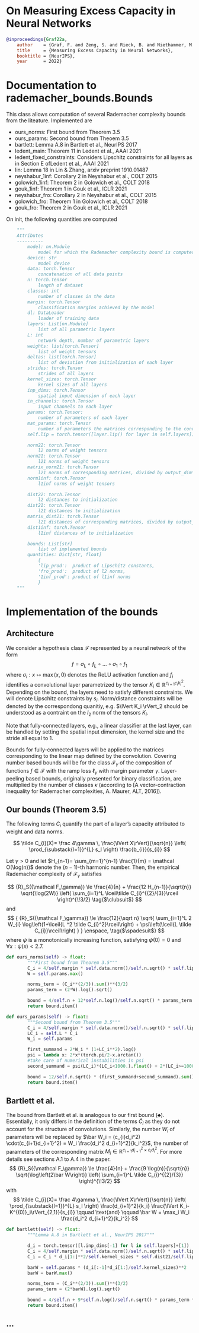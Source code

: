 # On Measuring Excess Capacity in Neural Networks

```bibtex
@inproceedings{Graf22a,
    author    = {Graf, F. and Zeng, S. and Rieck, B. and Niethammer, M. and Kwitt, R.},
    title     = {Measuring Excess Capacity in Neural Networks},
    booktitle = {NeurIPS},
    year      = 2022}
```

# Documentation to rademacher_bounds.Bounds

This class allows computation of several Rademacher complexity bounds from the liteature. 
Implemented are
- ours_norms: First bound from Theorem 3.5
- ours_params: Second bound from Theoem 3.5
- bartlett: Lemma A.8 in Bartlett et al., NeurIPS 2017
- ledent_main: Theorem 11 in Ledent et al., AAAI 2021
- ledent_fixed_constraints: Considers Lipschitz constraints for all layers as in Section E ofLedent et al., AAAI 2021
- lin: Lemma 18 in Lin & Zhang, arxiv preprint 1910.01487
- neyshabur_1inf: Corollary 2 in Neyshabur et al., COLT 2015
- golowich_1inf: Theorem 2 in Golowich et al., COLT 2018
- gouk_1inf: Theorem 1 in Gouk et al., ICLR 2021
- neyshabur_fro:  Corollary 2 in Neyshabur et al., COLT 2015
- golowich_fro: Theorem 1 in Golowich et al., COLT 2018
- gouk_fro: Theorem 2 in Gouk et al., ICLR 2021

On init, the following quantities are computed
```python
    """
    Attributes
    ----------
        model: nn.Module
            model for which the Rademacher complexity bound is computed
        device: str
            model device
        data: torch.Tensor
            concatenation of all data points
        n: torch.Tensor 
            length of dataset
        classes: int
            number of classes in the data
        margin: torch.Tensor
            classification margins achieved by the model
        dl: DataLoader
            loader of training data
        layers: List[nn.Module]
            list of all parametric layers
        L: int
            network depth, number of parametric layers
        weights: list[torch.Tensor]
            list of weight tensors
        deltas: list[torch.Tensor]
            list of deviation from initialization of each layer
        strides: torch.Tensor
            strides of all layers
        kernel_sizes: torch.Tensor
            kernel sizes of all layers
        inp_dims: torch.Tensor
            spatial input dimension of each layer
        in_channels: torch.Tensor
            input channels to each layer
        params: torch.Tensor:
            number of parameters of each layer
        mat_params: torch.Tensor
            number of parameters the matrices corresponding to the convolutional map would have
        self.lip = torch.tensor([layer.lip() for layer in self.layers]).type(torch.float64)

        norm22: torch.Tensor
            l2 norms of weight tensors
        norm21: torch.Tensor
            l21 norms of weight tensors
        matrix_norm21: torch.Tensor
            l21 norms of corresponding matrices, divided by output_dim**2
        norm1inf: torch.Tensor
            l1inf norms of weight tensors

        dist22: torch.Tensor
            l2 distances to initialization
        dist21: torch.Tensor
            l21 distances to initialization
        matrix_dist21: torch.Tensor
            l21 distances of corresponding matrices, divided by output_dim**2
        dist1inf: torch.Tensor
            l1inf distances of to initialization

        bounds: List[str]
            list of implemented bounds
        quantities: Dict[str, float]
            {
            'lip_prod':  product of Lipschitz constants,
            'fro_prod':  product of l2 norms,
            '1inf_prod': product of l1inf norms
            }
    """
```

# Implementation of the bounds

## Architecture

We consider a hypothesis class $\mathcal F$ represented by a neural network of the form
$$f = \sigma_L \circ f_L \circ \dots \circ \sigma_1 \circ f_1$$ 
where $\sigma_i : x \mapsto \max(x, 0)$ denotes the ReLU activation function and $f_i$ identifies a convolutional layer parametrized by the tensor $K_i \in \mathbb R^{c_{i+1} c_i k_i^2}$. Depending on the bound, the layers need to satisfy different constraints. We will denote Lipschitz constraints by $s_i$. Norm/distance constraints will be denoted by the correspondong quanitiy, e.g. $\lVert K_i \rVert_2 should be understood as a contraint on the $l_2$ norm of the tensors $K_i$.

Note that fully-connected layers, e.g., a linear classifier at the last layer, can be handled by setting the spatial input dimension, the kernel size and the stride all equal to 1.

Bounds for fully-connected layers will be applied to the matrices corresponding to the linear map defined by the convolution.
Covering number based bounds will be for the class $\mathcal F_\gamma$ of the composition of functions $f\in \mathcal F$ with the ramp loss $\ell_\gamma$ with margin parameter $\gamma$. Layer-peeling based bounds, originally
presented for binary classification, are multiplied by the number of classes $\kappa$ (according to [A vector-contraction inequality for Rademacher complexities, A. Maurer, ALT, 2016]).


## Our bounds (Theorem 3.5)
The following terms $C_i$ quantify the part of a layer’s capacity attributed to weight and data norms.

$$
\tilde C_{i}(X)=
    \frac 4\gamma \, \frac{\lVert X\rVert}{\sqrt{n}} 
    \left(
        \prod_{\substack{l=1}}^{L}
            s_l
    \right)
    \frac{b_{i}}{s_{i}}
$$

Let $\gamma>0$ and let $H_{n-1}= \sum_{m=1}^{n-1} \frac{1}{m} = \mathcal O(\log(n))$ denote the $(n-1)$-th harmonic number. Then, the empirical Rademacher complexity of $\mathcal F_\gamma$ satisfies 

$$       
        {R}_S({\mathcal F_\gamma})
        \le
        \frac{4}{n}
        +
        \frac{12 H_{n-1}}{\sqrt{n}}
        \sqrt{\log(2W)}
        \left(
            \sum_{i=1}^L
            \lceil\tilde C_{i}^{{2}/{3}}\rceil
        \right)^{\!3/2}
    \tag{$\clubsuit$}
$$
and
$$
    {
        {R}_S({\mathcal F_\gamma})
        \le
        \frac{12}{\sqrt n}
        \sqrt{
            \sum_{i=1}^L
            2 W_{i}
            \log\left(1+\lceil{L ^2 \tilde C_{i}^2}\rceil\right) + 
            \psi\left(\lceil{L \tilde C_{i}}\rceil\right)
        }
    }
    \enspace, 
    \tag{$\spadesuit$}
$$
where $\psi$ is a monotonically increasing function, satisfying $\psi(0)=0$ and $\forall x: \psi(x)<2.7$.

```python
def ours_norms(self) -> float:
        """First bound from Theorem 3.5"""
        C_i = 4/self.margin * self.data.norm()/self.n.sqrt() * self.lip.prod() * self.dist21/self.lip
        W = self.params.max()

        norms_term = (C_i**(2/3)).sum()**(3/2)
        params_term = (2*W).log().sqrt()

        bound = 4/self.n + 12*self.n.log()/self.n.sqrt() * params_term * norms_term
        return bound.item()

def ours_params(self) -> float:
        """Second bound from Theorem 3.5"""
        C_i = 4/self.margin * self.data.norm()/self.n.sqrt() * self.lip.prod() * self.dist21/self.lip
        LC_i = self.L * C_i
        W_i = self.params        

        first_summand = 2*W_i * (1+LC_i**2).log()
        psi = lambda x: 2*x*(torch.pi/2-x.arctan())
        #take care of numerical instabilities in psi
        second_summand = psi(LC_i)*(LC_i<1000.).float() + 2*(LC_i>=1000.).float()

        bound = 12/self.n.sqrt() * (first_summand+second_summand).sum().sqrt()
        return bound.item()
```

## Bartlett et al.

The bound from Bartlett et al. is analogous to our first bound ($\clubsuit$). Essentially, it only differs in the definition of the terms $\tilde C_i$ as they do not account for the structure of convolutions. 
Similarly, the number $W_i$ of parameters will be replaced by $\bar W_i = (c_{i}d_i^2) \cdot(c_{i+1}d_{i+1}^2) =  W_i \frac{d_i^2 d_{i+1}^2}{k_i^2}$, the number of parameters of the corresponding matrix $M_i \in \mathbb R^{c_{i+1}d_{i+1}^2 \times c_{i}d_{i}^2}$. For more details see sections A.1 to A.4 in the paper.
$$
{R}_S({\mathcal F_\gamma})
        \le
        \frac{4}{n}
        +
        \frac{9 \log(n)}{\sqrt{n}}
        \sqrt{\log\left(2\bar W\right)}
        \left(
            \sum_{i=1}^L
            \tilde C_{i}^{{2}/{3}}
        \right)^{\!3/2}
$$
with
$$ 
\tilde C_{i}(X)=
    \frac 4\gamma \, \frac{\lVert X\rVert}{\sqrt{n}} 
    \left(
        \prod_{\substack{l=1}}^{L}
            s_l
    \right)
    \frac{d_{i+1}^2}{k_i}
    \frac{\lVert K_i-K^{(0)}_i\rVert_{2,1}}{s_{i}}
\qquad \text{and} \qquad
\bar W = \max_i W_i \frac{d_i^2 d_{i+1}^2}{k_i^2} 
$$

```python
def bartlett(self) -> float:
        """Lemma A.8 in Bartlett et al., NeurIPS 2017"""

        d_i = torch.tensor([l.inp_dims[-1] for l in self.layers]+[1])
        C_i = 4/self.margin * self.data.norm()/self.n.sqrt() * self.lip.prod()
        C_i = C_i * d_i[1:]**2/self.kernel_sizes * self.dist21/self.lip

        barW = self.params * (d_i[:-1]*d_i[1:]/self.kernel_sizes)**2
        barW = barW.max()

        norms_term = (C_i**(2/3)).sum()**(3/2)
        params_term = (2*barW).log().sqrt()

        bound = 4/self.n + 9*self.n.log()/self.n.sqrt() * params_term * norms_term
        return bound.item()
```

## ...